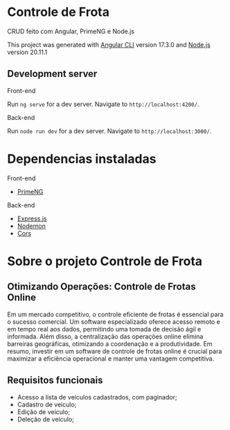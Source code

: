 # Controle de Frota
CRUD feito com Angular, PrimeNG e Node.js

This project was generated with [Angular CLI](https://github.com/angular/angular-cli) version 17.3.0 and [Node.js](https://nodejs.org/en/download) version 20.11.1

## Development server
Front-end

Run `ng serve` for a dev server. Navigate to `http://localhost:4200/`. 

Back-end

Run `node run dev` for a dev server. Navigate to `http://localhost:3000/`.

# Dependencias instaladas
Front-end
- [PrimeNG](https://primeng.org/installation)

Back-end
- [Express.js](https://expressjs.com/en/starter/installing.html)
- [Nodemon](https://github.com/remy/nodemon)
- [Cors](https://github.com/expressjs/cors)

# Sobre o projeto Controle de Frota

## Otimizando Operações: Controle de Frotas Online

Em um mercado competitivo, o controle eficiente de frotas é essencial para o sucesso comercial. Um software especializado oferece acesso remoto e em tempo real aos dados, permitindo uma tomada de decisão ágil e informada. Além disso, a centralização das operações online elimina barreiras geográficas, otimizando a coordenação e a produtividade. Em resumo, investir em um software de controle de frotas online é crucial para maximizar a eficiência operacional e manter uma vantagem competitiva.

## Requisitos funcionais
- Acesso a lista de veículos cadastrados, com paginador;
- Cadastro de veículo;
- Edição de veículo;
- Deleção de veículo;
